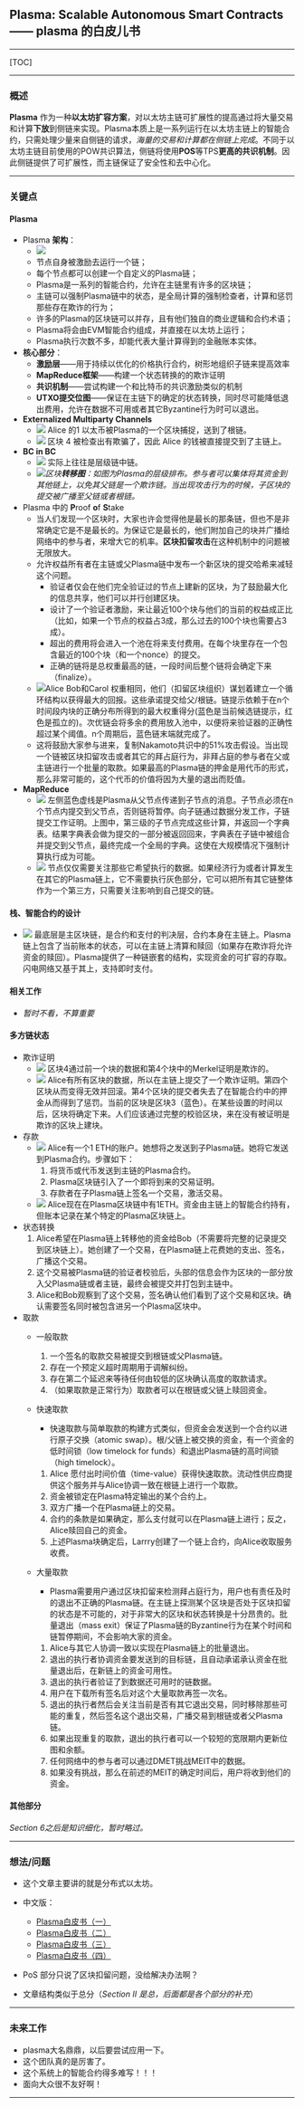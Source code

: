 ## Plasma: Scalable Autonomous Smart Contracts —— plasma 的白皮儿书

---

[TOC]

---



### 概述

**Plasma** 作为一种**以太坊扩容方案**，对以太坊主链可扩展性的提高通过将大量交易和计算**下放**到侧链来实现。Plasma本质上是一系列运行在以太坊主链上的智能合约，只需处理少量来自侧链的请求，*海量的交易和计算都在侧链上完成*。不同于以太坊主链目前使用的POW共识算法，侧链将使用**POS**等TPS**更高的共识机制**。因此侧链提供了可扩展性，而主链保证了安全性和去中心化。

---



### 关键点

#### Plasma 

- Plasma **架构**：
  - ![](https://ws4.sinaimg.cn/large/006tNbRwgy1fyfuvbvgzmj313i0dc0u8.jpg)
  - 节点自身被激励去运行一个链；
  - 每个节点都可以创建一个自定义的Plasma链；
  - Plasma是一系列的智能合约，允许在主链里有许多的区块链；
  - 主链可以强制Plasma链中的状态，是全局计算的强制检查者，计算和惩罚那些存在欺诈的行为；
  - 许多的Plasma的区块链可以并存，且有他们独自的商业逻辑和合约术语；
  - Plasma将会由EVM智能合约组成，并直接在以太坊上运行；
  - Plasma执行次数不多，却能代表大量计算得到的金融账本实体。
- **核心部分**：
  - **激励层**——用于持续以优化的价格执行合约，树形地组织子链来提高效率
  - **MapReduce框架**——构建一个状态转换的的欺诈证明
  - **共识机制**——尝试构建一个和比特币的共识激励类似的机制
  - **UTXO提交位图**——保证在主链下的确定的状态转换，同时尽可能降低退出费用，允许在数据不可用或者其它Byzantine行为时可以退出。
- **Externalized Multiparty Channels**
  - ![](https://ws2.sinaimg.cn/large/006tNbRwgy1fyfvae5ys0j318s0lutbt.jpg) Alice 的1 以太币被Plasma的一个区块捕捉，送到了根链。
  - ![](https://ws4.sinaimg.cn/large/006tNbRwgy1fygrss7j4mj31780jywhh.jpg) 区块 4 被检查出有欺骗了，因此 Alice 的钱被直接提交到了主链上。
- **BC in BC**
  - ![](https://ws1.sinaimg.cn/large/006tNbRwly1fygrvoh3dtj30u00vzmzn.jpg) 实际上往往是层级链中链。
  - ![](https://ws1.sinaimg.cn/large/006tNbRwly1fygrwwelu4j315v0u0gqg.jpg)*区块**转移图**：如图为Plasma的层级排布。参与者可以集体将其资金到其他链上，以免其父链是一个欺诈链。当出现攻击行为的时候，子区块的提交被广播至父链或者根链。*
- Plasma 中的 **P**roof **o**f **S**take
  - 当人们发现一个区块时，大家也许会觉得他是最长的那条链，但也不是非常确定它是不是最长的。为保证它是最长的，他们附加自己的块并广播给网络中的参与者，来增大它的机率。**区块扣留攻击**在这种机制中的问题被无限放大。
  - 允许权益所有者在主链或父Plasma链中发布一个新区块的提交哈希来减轻这个问题。
    - 验证者仅会在他们完全验证过的节点上建新的区块，为了鼓励最大化的信息共享，他们可以并行创建区块。
    - 设计了一个验证者激励，来让最近100个块与他们的当前的权益成正比（比如，如果一个节点的权益占3成，那么过去的100个块也需要占3成）。
    - 超出的费用将会进入一个池在将来支付费用。在每个块里存在一个包含最近的100个块（和一个nonce）的提交。
    - 正确的链将是总权重最高的链，一段时间后整个链将会确定下来（finalize）。
  - ![](https://ws2.sinaimg.cn/large/006tNbRwgy1fygsd3yb5ej310c0eqq4h.jpg)Alice Bob和Carol 权重相同，他们（扣留区块组织）谋划着建立一个循环结构以获得最大的回报。这些承诺提交给父/根链。链提示依赖于在n个时间段内块的正确分布所得到的最大权重得分(蓝色是当前候选链提示，红色是孤立的)。次优链会将多余的费用放入池中，以便将来验证器的正确性超过某个阈值。n个周期后，蓝色链末端就完成了。
  - 这将鼓励大家参与进来，复制Nakamoto共识中的51%攻击假设。当出现一个链被区块扣留攻击或者其它的拜占庭行为，非拜占庭的参与者在父或主链进行一个批量的取款。如果最高的Plasma链的押金是用代币的形式，那么非常可能的，这个代币的价值将因为大量的退出而贬值。
- **MapReduce**
  - ![](https://ws1.sinaimg.cn/large/006tNbRwgy1fygsj73khmj317s0mcq7g.jpg) 左侧蓝色虚线是Plasma从父节点传递到子节点的消息。子节点必须在n个节点内提交到父节点，否则链将暂停。向子链通过数据分发工作，子链提交工作证明。上图中，第三级的子节点完成这些计算，并返回一个字典表。结果字典表会做为提交的一部分被返回回来，字典表在子链中被组合并提交到父节点，最终完成一个全局的字典。这使在大规模情况下强制计算执行成为可能。
  - ![](https://ws1.sinaimg.cn/large/006tNbRwgy1fygsl3tbp5j31100pcwgy.jpg) 节点仅仅需要关注那些它希望执行的数据。如果经济行为或者计算发生在其它的Plasma链上，它不需要执行灰色部分，它可以把所有其它链整体作为一个第三方，只需要关注影响到自己提交的链。



#### 栈、智能合约的设计

- ![](https://ws3.sinaimg.cn/large/006tNbRwly1fygspzyd6ej30si0kgwfo.jpg) 最底层是主区块链，是合约和支付的判决层，合约本身在主链上。Plasma链上包含了当前账本的状态，可以在主链上清算和赎回（如果存在欺诈将允许资金的赎回）。Plasma提供了一种链嵌套的结构，实现资金的可扩容的存取。闪电网络又基于其上，支持即时支付。 



#### 相关工作

- *暂时不看，不算重要*



#### 多方链状态

- 欺诈证明 
  - ![](https://ws4.sinaimg.cn/large/006tNbRwly1fygujt4d69j30z60aet9q.jpg) 区块4通过前一个块的数据和第4个块中的Merkel证明是欺诈的。
  - ![](https://ws1.sinaimg.cn/large/006tNbRwgy1fygulpljioj30xk0g2myr.jpg) Alice有所有区块的数据，所以在主链上提交了一个欺诈证明。第四个区块从而变得无效并回滚。第4个区块的提交者失去了在智能合约中的押金从而得到了惩罚。当前的区块是区块3（蓝色）。在某些设置的时间以后，区块将确定下来。人们应该通过完整的校验区块，来在没有被证明是欺诈的区块上建块。
- 存款
  - ![](https://ws1.sinaimg.cn/large/006tNbRwly1fyguo43r42j30t80f8dgd.jpg) Alice有一个1 ETH的账户。她想将之发送到子Plasma链。她将它发送到Plasma合约。步骤如下：
    1. 将货币或代币发送到主链的Plasma合约。
    2. Plasma区块链引入了一个即将到来的交易证明。
    3. 存款者在子Plasma链上签名一个交易，激活交易。
  - ![](https://ws1.sinaimg.cn/large/006tNbRwgy1fyguqqczywj30qm0f4mxz.jpg) Alice现在在Plasma区块链中有1ETH。资金由主链上的智能合约持有，但账本记录在某个特定的Plasma区块链上。
- 状态转换
  1. Alice希望在Plasma链上转移他的资金给Bob（不需要将完整的记录提交到区块链上）。她创建了一个交易，在Plasma链上花费她的支出、签名，广播这个交易。
  2. 这个交易被Plasma链的验证者校验后，头部的信息会作为区块的一部分放入父Plasma链或者主链，最终会被提交并打包到主链中。
  3. Alice和Bob观察到了这个交易，签名确认他们看到了这个交易和区块。确认需要签名同时被包含进另一个Plasma区块中。
- 取款
  - 一般取款
    1. 一个签名的取款交易被提交到根链或父Plasma链。
    2. 存在一个预定义超时周期用于调解纠纷。
    3. 存在第二个延迟来等待任何由较低的区块确认高度的取款请求。
    4. （如果取款是正常行为）取款者可以在根链或父链上赎回资金。

  - 快速取款

    - 快速取款与简单取款的构建方式类似，但资金会发送到一个合约以进行原子交换（atomic swap）。根/父链上被交换的资金，有一个资金的低时间锁（low timelock for funds）和退出Plasma链的高时间锁（high timelock）。

    1. Alice 愿付出时间价值（time-value）获得快速取款。流动性供应商提供这个服务并与Alice协调一致在根链上进行一个取款。
    2. 资金被锁定在Plasma特定输出的某个合约上。
    3. 双方广播一个在Plasma链上的交易。
    4. 合约的条款是如果确定，那么支付就可以在Plasma链上进行；反之，Alice赎回自己的资金。
    5. 上述Plasma块确定后，Larrry创建了一个链上合约，向Alice收取服务收费。

  - 大量取款

    - Plasma需要用户通过区块扣留来检测拜占庭行为，用户也有责任及时的退出不正确的Plasma链。在主链上探测某个区块是否处于区块扣留的状态是不可能的，对于非常大的区块和状态转换是十分昂贵的。批量退出（mass exit）保证了Plasma链的Byzantine行为在某个时间和链暂停期间，不会影响大家的资金。

    1. Alice与其它人协调一致以实现在Plasma链上的批量退出。
    2. 退出的执行者协调资金要发送到的目标链，且自动承诺承认资金在批量退出后，在新链上的资金可用性。
    3. 退出的执行者验证了到数据还可用时的链数据。
    4. 用户在下载所有签名后对这个大量取款再签一次名。
    5. 退出的执行者然后会关注当前是否有其它退出交易，同时移除那些可能的重复，然后签名这个退出交易，广播交易到根链或者父Plasma链。
    6. 如果出现重复的取款，退出的执行者可以一个较短的宽限期内更新位图和余额。
    7. 任何网络中的参与者可以通过DMET挑战MEIT中的数据。
    8. 如果没有挑战，那么在前述的MEIT的确定时间后，用户将收到他们的资金。



#### 其他部分

*Section 6之后是知识细化，暂时略过。*



---

### 想法/问题

- 这个文章主要讲的就是分布式以太坊。
- 中文版：

  -  [Plasma白皮书（一）](http://me.tryblockchain.org/blockchain-ethereum-plasma-whitepaper.html)
  -  [Plasma白皮书（二）](http://me.tryblockchain.org/blockchain-ethereum-plasma-whitepaper-2.html)
  -  [Plasma白皮书（三）](http://me.tryblockchain.org/ethereum-blockchain-plasma-whitepaper3.html)
  -  [Plasma白皮书（四）](http://me.tryblockchain.org/blockchain-plasma-whitepaper-4.html)
- PoS 部分只说了区块扣留问题，没给解决办法啊？
- 文章结构类似于总分（*Section II 是总，后面都是各个部分的补充*）



---

### 未来工作

- plasma大名鼎鼎，以后要尝试应用一下。
- 这个团队真的是厉害了。
- 这个系统上的智能合约得多难写！！！
- 面向大众很不友好啊！



---




